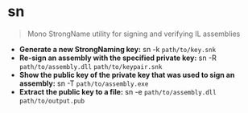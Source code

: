 # sn
> Mono StrongName utility for signing and verifying IL assemblies
- **Generate a new StrongNaming key:**
sn -k `path/to/key.snk`
- **Re-sign an assembly with the specified private key:**
sn -R `path/to/assembly.dll` `path/to/keypair.snk`
- **Show the public key of the private key that was used to sign an assembly:**
sn -T `path/to/assembly.exe`
- **Extract the public key to a file:**
sn -e `path/to/assembly.dll` `path/to/output.pub`
